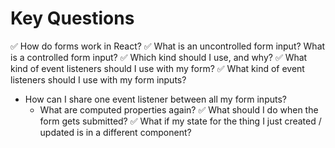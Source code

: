# Key Questions
✅ How do forms work in React?
✅ What is an uncontrolled form input? What is a controlled form input? 
  ✅ Which kind should I use, and why?
✅ What kind of event listeners should I use with my form?
✅ What kind of event listeners should I use with my form inputs?
* How can I share one event listener between all my form inputs?
  * What are computed properties again?
✅ What should I do when the form gets submitted?
  ✅ What if my state for the thing I just created / updated is in a different component?
